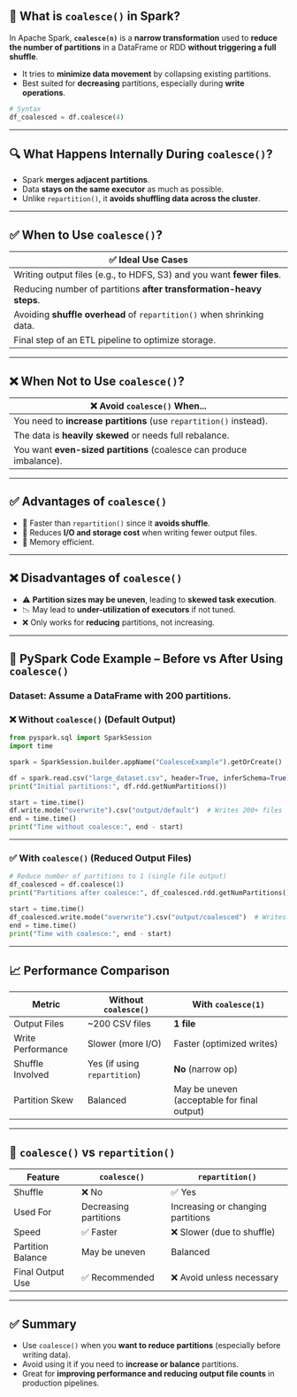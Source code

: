 ## 🧩 What is `coalesce()` in Spark?

In Apache Spark, **`coalesce(n)`** is a **narrow transformation** used to **reduce the number of partitions** in a DataFrame or RDD **without triggering a full shuffle**.

* It tries to **minimize data movement** by collapsing existing partitions.
* Best suited for **decreasing** partitions, especially during **write operations**.

```python
# Syntax
df_coalesced = df.coalesce(4)
```

---

## 🔍 What Happens Internally During `coalesce()`?

* Spark **merges adjacent partitions**.
* Data **stays on the same executor** as much as possible.
* Unlike `repartition()`, it **avoids shuffling data across the cluster**.

---

## ✅ When to Use `coalesce()`?

| ✅ **Ideal Use Cases**                                                  |
| ---------------------------------------------------------------------- |
| Writing output files (e.g., to HDFS, S3) and you want **fewer files**. |
| Reducing number of partitions **after transformation-heavy steps**.    |
| Avoiding **shuffle overhead** of `repartition()` when shrinking data.  |
| Final step of an ETL pipeline to optimize storage.                     |

---

## ❌ When Not to Use `coalesce()`?

| ❌ **Avoid `coalesce()` When...**                                     |
| -------------------------------------------------------------------- |
| You need to **increase partitions** (use `repartition()` instead).   |
| The data is **heavily skewed** or needs full rebalance.              |
| You want **even-sized partitions** (coalesce can produce imbalance). |

---

## ✅ Advantages of `coalesce()`

* 🚀 Faster than `repartition()` since it **avoids shuffle**.
* 💾 Reduces **I/O and storage cost** when writing fewer output files.
* 🧠 Memory efficient.

---

## ❌ Disadvantages of `coalesce()`

* ⚠️ **Partition sizes may be uneven**, leading to **skewed task execution**.
* 📉 May lead to **under-utilization of executors** if not tuned.
* ❌ Only works for **reducing** partitions, not increasing.

---

## 🧪 PySpark Code Example – Before vs After Using `coalesce()`

### Dataset: Assume a DataFrame with 200 partitions.

### ❌ Without `coalesce()` (Default Output)

```python
from pyspark.sql import SparkSession
import time

spark = SparkSession.builder.appName("CoalesceExample").getOrCreate()

df = spark.read.csv("large_dataset.csv", header=True, inferSchema=True)
print("Initial partitions:", df.rdd.getNumPartitions())

start = time.time()
df.write.mode("overwrite").csv("output/default")  # Writes 200+ files
end = time.time()
print("Time without coalesce:", end - start)
```

---

### ✅ With `coalesce()` (Reduced Output Files)

```python
# Reduce number of partitions to 1 (single file output)
df_coalesced = df.coalesce(1)
print("Partitions after coalesce:", df_coalesced.rdd.getNumPartitions())

start = time.time()
df_coalesced.write.mode("overwrite").csv("output/coalesced")  # Writes 1 file
end = time.time()
print("Time with coalesce:", end - start)
```

---

## 📈 Performance Comparison

| Metric            | Without `coalesce()`         | With `coalesce(1)`                          |
| ----------------- | ---------------------------- | ------------------------------------------- |
| Output Files      | \~200 CSV files              | **1 file**                                  |
| Write Performance | Slower (more I/O)            | Faster (optimized writes)                   |
| Shuffle Involved  | Yes (if using `repartition`) | **No** (narrow op)                          |
| Partition Skew    | Balanced                     | May be uneven (acceptable for final output) |

---

## 🔁 `coalesce()` vs `repartition()`

| Feature           | `coalesce()`          | `repartition()`                   |
| ----------------- | --------------------- | --------------------------------- |
| Shuffle           | ❌ No                  | ✅ Yes                             |
| Used For          | Decreasing partitions | Increasing or changing partitions |
| Speed             | ✅ Faster              | ❌ Slower (due to shuffle)         |
| Partition Balance | May be uneven         | Balanced                          |
| Final Output Use  | ✅ Recommended         | ❌ Avoid unless necessary          |

---

## ✅ Summary

* Use `coalesce()` when you **want to reduce partitions** (especially before writing data).
* Avoid using it if you need to **increase or balance** partitions.
* Great for **improving performance and reducing output file counts** in production pipelines.

